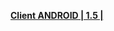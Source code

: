 **[Client ANDROID | 1.5 |  ](http://app.bh3.com/public/Android/20170525-android_versions-v1_5_Theresa_Fight_guofu.apk)**
